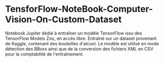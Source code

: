 # TensforFlow-NoteBook-Computer-Vision-On-Custom-Dataset

Notebook Jupiter dédié à entraîner un modèle TensorFlow issu des TensorFlow Models Zoo, en accès libre. Entraîné sur un dataset provenant de Kaggle, contenant des bouteilles d'alcool. Le modèle est utilisé en mode détection des BBoxs ainsi que de la conversion des fichiers XML en CSV pour la comptabilité de l'entraînement.
